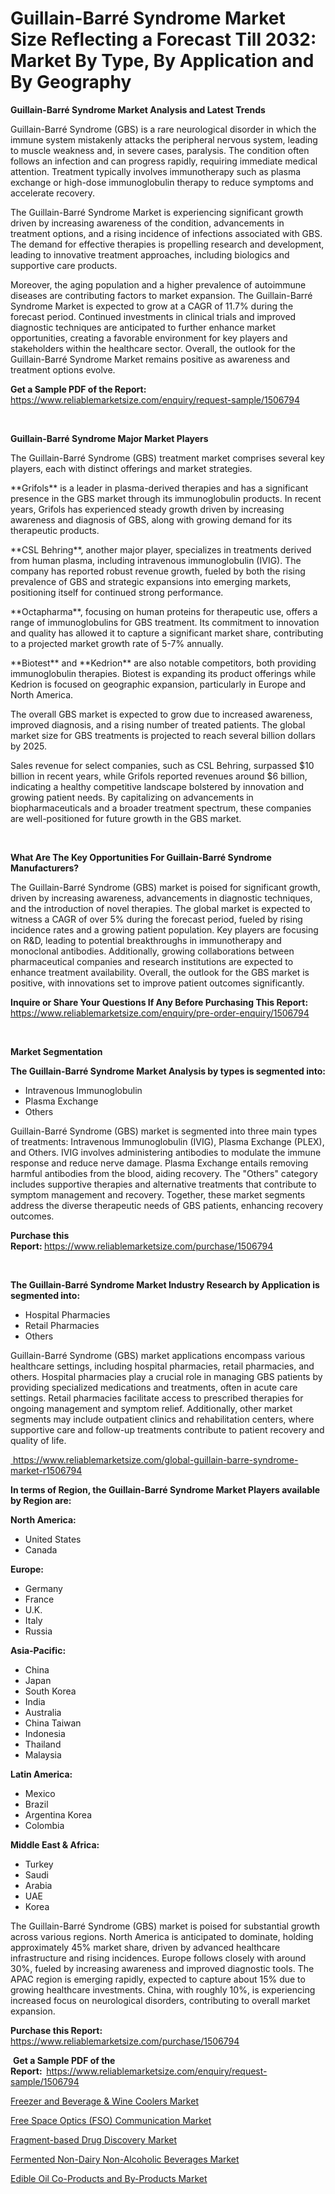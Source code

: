 <p><h1>Guillain-Barré Syndrome Market Size Reflecting a Forecast Till 2032: Market By Type, By Application and By Geography</h1></p><p><strong>Guillain-Barré Syndrome Market Analysis and Latest Trends</strong></p>
<p><p>Guillain-Barré Syndrome (GBS) is a rare neurological disorder in which the immune system mistakenly attacks the peripheral nervous system, leading to muscle weakness and, in severe cases, paralysis. The condition often follows an infection and can progress rapidly, requiring immediate medical attention. Treatment typically involves immunotherapy such as plasma exchange or high-dose immunoglobulin therapy to reduce symptoms and accelerate recovery.</p><p>The Guillain-Barré Syndrome Market is experiencing significant growth driven by increasing awareness of the condition, advancements in treatment options, and a rising incidence of infections associated with GBS. The demand for effective therapies is propelling research and development, leading to innovative treatment approaches, including biologics and supportive care products. </p><p>Moreover, the aging population and a higher prevalence of autoimmune diseases are contributing factors to market expansion. The Guillain-Barré Syndrome Market is expected to grow at a CAGR of 11.7% during the forecast period. Continued investments in clinical trials and improved diagnostic techniques are anticipated to further enhance market opportunities, creating a favorable environment for key players and stakeholders within the healthcare sector. Overall, the outlook for the Guillain-Barré Syndrome Market remains positive as awareness and treatment options evolve.</p></p>
<p><strong>Get a Sample PDF of the Report:&nbsp;</strong> <a href="https://www.reliablemarketsize.com/enquiry/request-sample/1506794?utm_campaign=1845&utm_medium=2&utm_source=Github&utm_content=ia&utm_term=23032025&utm_id=guillain-barre-syndrome">https://www.reliablemarketsize.com/enquiry/request-sample/1506794</a></p>
<p>&nbsp;</p>
<p><strong>Guillain-Barré Syndrome Major Market Players</strong></p>
<p><p>The Guillain-Barré Syndrome (GBS) treatment market comprises several key players, each with distinct offerings and market strategies. </p><p>**Grifols** is a leader in plasma-derived therapies and has a significant presence in the GBS market through its immunoglobulin products. In recent years, Grifols has experienced steady growth driven by increasing awareness and diagnosis of GBS, along with growing demand for its therapeutic products.</p><p>**CSL Behring**, another major player, specializes in treatments derived from human plasma, including intravenous immunoglobulin (IVIG). The company has reported robust revenue growth, fueled by both the rising prevalence of GBS and strategic expansions into emerging markets, positioning itself for continued strong performance.</p><p>**Octapharma**, focusing on human proteins for therapeutic use, offers a range of immunoglobulins for GBS treatment. Its commitment to innovation and quality has allowed it to capture a significant market share, contributing to a projected market growth rate of 5-7% annually.</p><p>**Biotest** and **Kedrion** are also notable competitors, both providing immunoglobulin therapies. Biotest is expanding its product offerings while Kedrion is focused on geographic expansion, particularly in Europe and North America. </p><p>The overall GBS market is expected to grow due to increased awareness, improved diagnosis, and a rising number of treated patients. The global market size for GBS treatments is projected to reach several billion dollars by 2025.</p><p>Sales revenue for select companies, such as CSL Behring, surpassed $10 billion in recent years, while Grifols reported revenues around $6 billion, indicating a healthy competitive landscape bolstered by innovation and growing patient needs. By capitalizing on advancements in biopharmaceuticals and a broader treatment spectrum, these companies are well-positioned for future growth in the GBS market.</p></p>
<p>&nbsp;</p>
<p><strong>What Are The Key Opportunities For Guillain-Barré Syndrome Manufacturers?</strong></p>
<p><p>The Guillain-Barré Syndrome (GBS) market is poised for significant growth, driven by increasing awareness, advancements in diagnostic techniques, and the introduction of novel therapies. The global market is expected to witness a CAGR of over 5% during the forecast period, fueled by rising incidence rates and a growing patient population. Key players are focusing on R&D, leading to potential breakthroughs in immunotherapy and monoclonal antibodies. Additionally, growing collaborations between pharmaceutical companies and research institutions are expected to enhance treatment availability. Overall, the outlook for the GBS market is positive, with innovations set to improve patient outcomes significantly.</p></p>
<p><strong>Inquire or Share Your Questions If Any Before Purchasing This Report:</strong> <a href="https://www.reliablemarketsize.com/enquiry/pre-order-enquiry/1506794?utm_campaign=1845&utm_medium=2&utm_source=Github&utm_content=ia&utm_term=23032025&utm_id=guillain-barre-syndrome">https://www.reliablemarketsize.com/enquiry/pre-order-enquiry/1506794</a></p>
<p>&nbsp;</p>
<p><strong>Market Segmentation</strong></p>
<p><strong>The Guillain-Barré Syndrome Market Analysis by types is segmented into:</strong></p>
<p><ul><li>Intravenous Immunoglobulin</li><li>Plasma Exchange</li><li>Others</li></ul></p>
<p><p>Guillain-Barré Syndrome (GBS) market is segmented into three main types of treatments: Intravenous Immunoglobulin (IVIG), Plasma Exchange (PLEX), and Others. IVIG involves administering antibodies to modulate the immune response and reduce nerve damage. Plasma Exchange entails removing harmful antibodies from the blood, aiding recovery. The "Others" category includes supportive therapies and alternative treatments that contribute to symptom management and recovery. Together, these market segments address the diverse therapeutic needs of GBS patients, enhancing recovery outcomes.</p></p>
<p><strong>Purchase this Report:&nbsp;</strong><a href="https://www.reliablemarketsize.com/purchase/1506794?utm_campaign=1845&utm_medium=2&utm_source=Github&utm_content=ia&utm_term=23032025&utm_id=guillain-barre-syndrome">https://www.reliablemarketsize.com/purchase/1506794</a></p>
<p>&nbsp;</p>
<p><strong>The Guillain-Barré Syndrome Market Industry Research by Application is segmented into:</strong></p>
<p><ul><li>Hospital Pharmacies</li><li>Retail Pharmacies</li><li>Others</li></ul></p>
<p><p>Guillain-Barré Syndrome (GBS) market applications encompass various healthcare settings, including hospital pharmacies, retail pharmacies, and others. Hospital pharmacies play a crucial role in managing GBS patients by providing specialized medications and treatments, often in acute care settings. Retail pharmacies facilitate access to prescribed therapies for ongoing management and symptom relief. Additionally, other market segments may include outpatient clinics and rehabilitation centers, where supportive care and follow-up treatments contribute to patient recovery and quality of life.</p></p>
<p><a href="https://www.reliablemarketsize.com/global-guillain-barre-syndrome-market-r1506794?utm_campaign=1845&utm_medium=2&utm_source=Github&utm_content=ia&utm_term=23032025&utm_id=guillain-barre-syndrome">&nbsp;https://www.reliablemarketsize.com/global-guillain-barre-syndrome-market-r1506794</a></p>
<p><strong>In terms of Region, the Guillain-Barré Syndrome Market Players available by Region are:</strong></p>
<p>
    <p> <strong> North America: </strong>
        <ul>
            <li>United States</li>
            <li>Canada</li>
        </ul>
        </p> 
    <p> <strong> Europe: </strong>
        <ul>
            <li>Germany</li>
            <li>France</li>
            <li>U.K.</li>
            <li>Italy</li>
            <li>Russia</li>
        </ul>
        </p> 
    <p> <strong> Asia-Pacific: </strong>
        <ul>
            <li>China</li>
            <li>Japan</li>
            <li>South Korea</li>
            <li>India</li>
            <li>Australia</li>
            <li>China Taiwan</li>
            <li>Indonesia</li>
            <li>Thailand</li>
            <li>Malaysia</li>
        </ul>
        </p> 
    <p> <strong> Latin America: </strong>
        <ul>
            <li>Mexico</li>
            <li>Brazil</li>
            <li>Argentina Korea</li>
            <li>Colombia</li>
        </ul>
        </p> 
    <p> <strong> Middle East & Africa: </strong>
        <ul>
            <li>Turkey</li>
            <li>Saudi</li>
            <li>Arabia</li>
            <li>UAE</li>
            <li>Korea</li>
        </ul>
    </p>
    </p>
<p><p>The Guillain-Barré Syndrome (GBS) market is poised for substantial growth across various regions. North America is anticipated to dominate, holding approximately 45% market share, driven by advanced healthcare infrastructure and rising incidences. Europe follows closely with around 30%, fueled by increasing awareness and improved diagnostic tools. The APAC region is emerging rapidly, expected to capture about 15% due to growing healthcare investments. China, with roughly 10%, is experiencing increased focus on neurological disorders, contributing to overall market expansion.</p></p>
<p><strong>Purchase this Report: </strong><a href="https://www.reliablemarketsize.com/purchase/1506794?utm_campaign=1845&utm_medium=2&utm_source=Github&utm_content=ia&utm_term=23032025&utm_id=guillain-barre-syndrome">https://www.reliablemarketsize.com/purchase/1506794</a></p>
<p>&nbsp;<strong>Get a Sample PDF of the Report:&nbsp;&nbsp;</strong><a href="https://www.reliablemarketsize.com/enquiry/request-sample/1506794?utm_campaign=1845&utm_medium=2&utm_source=Github&utm_content=ia&utm_term=23032025&utm_id=guillain-barre-syndrome">https://www.reliablemarketsize.com/enquiry/request-sample/1506794</a></p>
<p><strong></strong></p>
<p><p><a href="https://github.com/knazsdadeyvw/Market-Research-Report-List-1/blob/main/freezer-and-beverage-wine-coolers-market.md?utm_campaign=1845&utm_medium=2&utm_source=Github&utm_content=ia&utm_term=23032025&utm_id=guillain-barre-syndrome">Freezer and Beverage & Wine Coolers Market</a></p><p><a href="https://github.com/goliareanoyh/Market-Research-Report-List-1/blob/main/free-space-optics-fso-communication-market.md?utm_campaign=1845&utm_medium=2&utm_source=Github&utm_content=ia&utm_term=23032025&utm_id=guillain-barre-syndrome">Free Space Optics (FSO) Communication Market</a></p><p><a href="https://github.com/naanaafranxu/Market-Research-Report-List-1/blob/main/fragment-based-drug-discovery-market.md?utm_campaign=1845&utm_medium=2&utm_source=Github&utm_content=ia&utm_term=23032025&utm_id=guillain-barre-syndrome">Fragment-based Drug Discovery Market</a></p><p><a href="https://github.com/nyanikumchu/Market-Research-Report-List-1/blob/main/fermented-non-dairy-non-alcoholic-beverages-market.md?utm_campaign=1845&utm_medium=2&utm_source=Github&utm_content=ia&utm_term=23032025&utm_id=guillain-barre-syndrome">Fermented Non-Dairy Non-Alcoholic Beverages Market</a></p><p><a href="https://github.com/suebabuhai/Market-Research-Report-List-1/blob/main/edible-oil-co-products-and-by-products-market.md?utm_campaign=1845&utm_medium=2&utm_source=Github&utm_content=ia&utm_term=23032025&utm_id=guillain-barre-syndrome">Edible Oil Co-Products and By-Products Market</a></p></p>